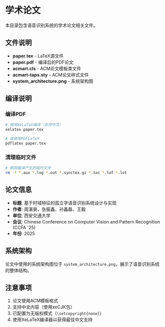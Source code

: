 # 学术论文

本目录包含语音识别系统的学术论文相关文件。

## 文件说明

- **paper.tex** - LaTeX源文件
- **paper.pdf** - 编译后的PDF论文
- **acmart.cls** - ACM论文模板类文件
- **acmart-taps.sty** - ACM论文样式文件
- **system_architecture.png** - 系统架构图

## 编译说明

### 编译PDF
```bash
# 使用XeLaTeX编译（支持中文）
xelatex paper.tex

# 或使用PDFLaTeX
pdflatex paper.tex
```

### 清理临时文件
```bash
# 删除编译产生的临时文件
rm -f *.aux *.log *.out *.synctex.gz *.toc *.lof *.lot
```

## 论文信息

- **标题**: 基于时域特征的孤立字语音识别系统设计与实现
- **作者**: 周湛昊、张振鑫、孙鑫磊、王毅
- **单位**: 西安交通大学
- **会议**: Chinese Conference on Computer Vision and Pattern Recognition (CCFA '25)
- **年份**: 2025

## 系统架构

论文中使用的系统架构图位于 `system_architecture.png`，展示了语音识别系统的整体结构。

## 注意事项

1. 论文使用ACM模板格式
2. 支持中文内容（使用xeCJK包）
3. 已配置为无版权模式（`\setcopyright{none}`）
4. 使用XeLaTeX编译器以获得最佳中文支持
